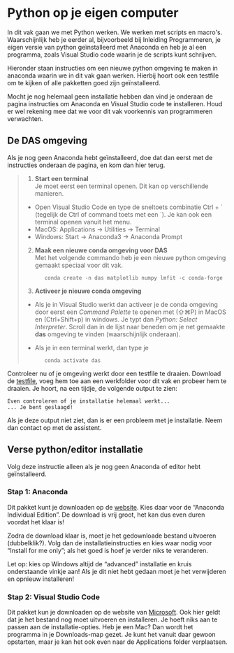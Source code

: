 # Python op je eigen computer


In dit vak gaan we met Python werken. We werken met scripts en macro's. 
Waarschijnlijk heb je eerder al, bijvoorbeeld bij Inleiding Programmeren, je eigen versie van python geïnstalleerd met Anaconda en heb je al een programma, zoals Visual Studio code waarin je de scripts kunt schrijven. 

Hieronder staan instructies om een nieuwe python omgeving te maken in anaconda waarin we in dit vak gaan werken. Hierbij hoort ook een testfile om te kijken of alle pakketten goed zijn geïnstalleerd. 

Mocht je nog helemaal geen installatie hebben dan vind je onderaan de pagina instructies om Anaconda en Visual Studio code te installeren. Houd er wel rekening mee dat we voor dit vak voorkennis van programmeren verwachten. 

## De DAS omgeving
Als je nog geen Anaconda hebt geïnstalleerd, doe dat dan eerst met de instructies onderaan de pagina, en kom dan hier terug. 

> 1. **Start een terminal**<br> 
> Je moet eerst een terminal openen. Dit kan op verschillende manieren. <br>
>  - Open Visual Studio Code en type de sneltoets combinatie  Ctrl + \` (tegelijk de Ctrl of command toets met een \`). Je kan ook een terminal openen vanuit het menu.<br>
>  - MacOS: Applications -> Utilities -> Terminal<br>
>  - Windows: Start -> Anaconda3 -> Anaconda Prompt
> 
> 2. **Maak een nieuwe conda omgeving voor DAS**<br>
> Met het volgende commando heb je een nieuwe python omgeving gemaakt speciaal voor dit vak.  
>
> 			conda create -n das matplotlib numpy lmfit -c conda-forge 
> 
> 3. **Activeer je nieuwe conda omgeving**<br>
>  - Als je in Visual Studio werkt dan activeer je de conda omgeving door eerst een *Command Palette* te openen met (⇧⌘P) in MacOS en (Ctrl+Shift+p) in windows. Je typt dan *Python: Select Interpreter*. Scroll dan in de lijst naar beneden om je net gemaakte **das** omgeving te vinden (waarschijnlijk onderaan).<br>
>  - Als je in een terminal werkt, dan type je 
> 
> 			conda activate das
>

Controleer nu of je omgeving werkt door een testfile te draaien. Download de [testfile](AllePakketten.py), voeg hem toe aan een werkfolder voor dit vak en probeer hem te draaien. Je hoort, na een tijdje, de volgende output te zien: 

	Even controleren of je installatie helemaal werkt... 
    ... Je bent geslaagd!

Als je deze output niet ziet, dan is er een probleem met je installatie. Neem dan contact op met de assistent.


## Verse python/editor installatie

Volg deze instructie alleen als je nog geen Anaconda of editor hebt geïnstalleerd.

### Stap 1: Anaconda

Dit pakket kunt je downloaden op de [website](https://www.anaconda.com/download/). 
Kies daar voor de “Anaconda Individual Edition”. De download is vrij groot, het kan dus even duren voordat het klaar is!

Zodra de download klaar is, moet je het gedownloade bestand uitvoeren (dubbelklik?). Volg dan de installatieinstructies en kies waar nodig voor “Install for me only”; als het goed is hoef je verder niks te veranderen.

Let op: kies op Windows altijd de “advanced” installatie en kruis onderstaande vinkje aan! Als je dit niet hebt gedaan moet je het verwijderen en opnieuw installeren!



### Stap 2: Visual Studio Code

Dit pakket kun je downloaden op de website van [Microsoft](https://code.visualstudio.com/). Ook hier geldt dat je het bestand nog moet uitvoeren en installeren. Je hoeft niks aan te passen aan de installatie-opties. Heb je een Mac? Dan wordt het programma in je Downloads-map gezet. Je kunt het vanuit daar gewoon opstarten, maar je kan het ook even naar de Applications folder verplaatsen.

